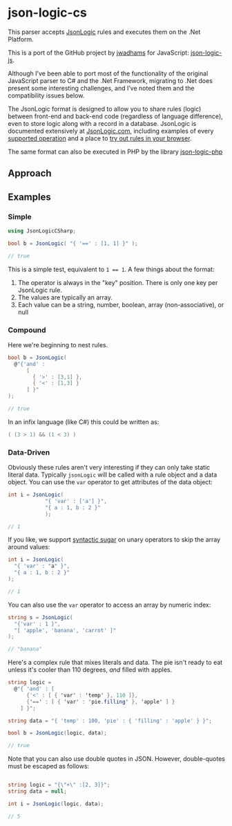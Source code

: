 # json-logic-cs

This parser accepts [JsonLogic](http://jsonlogic.com) rules and executes them on the .Net Platform.

This is a port of the GitHub project by [jwadhams](https://github.com/jwadhams) for JavaScript: [json-logic-js](https://github.com/jwadhams/json-logic-js).

Although I’ve been able to port most of the functionality of the original JavaScript parser to C# and the .Net Framework, migrating to .Net does present some interesting challenges, and I’ve noted them and the compatibility issues below.

The JsonLogic format is designed to allow you to share rules (logic) between front-end and back-end code (regardless of language difference), even to store logic along with a record in a database.  JsonLogic is documented extensively at [JsonLogic.com](http://jsonlogic.com), including examples of every [supported operation](http://jsonlogic.com/operations.html) and a place to [try out rules in your browser](http://jsonlogic.com/play.html).

The same format can also be executed in PHP by the library [json-logic-php](https://github.com/jwadhams/json-logic-php/)

## Approach


## Examples

### Simple
```cs
using JsonLogicCSharp;

bool b = JsonLogic( "{ '==' : [1, 1] }" );

// true
```

This is a simple test, equivalent to `1 == 1`.  A few things about the format:

  1. The operator is always in the "key" position. There is only one key per JsonLogic rule.
  1. The values are typically an array.
  1. Each value can be a string, number, boolean, array (non-associative), or null

### Compound
Here we're beginning to nest rules. 

```cs
bool b = JsonLogic(
  @"{'and' :
      [
        { '>' : [3,1] },
        { '<' : [1,3] }
      ] }"
);

// true
```
  
In an infix language (like C#) this could be written as:

```cs
( (3 > 1) && (1 < 3) )
```
    
### Data-Driven

Obviously these rules aren't very interesting if they can only take static literal data. Typically `jsonLogic` will be called with a rule object and a data object. You can use the `var` operator to get attributes of the data object:

```cs
int i = JsonLogic(
            "{ 'var' : ['a'] }", 
            "{ a : 1, b : 2 }"
            );

// 1
```

If you like, we support [syntactic sugar](https://en.wikipedia.org/wiki/Syntactic_sugar) on unary operators to skip the array around values:

```cs
int i = JsonLogic(
  "{ 'var' : "a" }",
  "{ a : 1, b : 2 }"
);

// 1
```

You can also use the `var` operator to access an array by numeric index:

```cs
string s = JsonLogic(
  "{'var' : 1 }",
  "[ 'apple', 'banana', 'carrot' ]"
);

// "banana"
```

Here's a complex rule that mixes literals and data. The pie isn't ready to eat unless it's cooler than 110 degrees, *and* filled with apples.

```cs
string logic =
  @"{ 'and' : [
      {'<' : [ { 'var' : 'temp' }, 110 ]},
      {'==' : [ { 'var' : 'pie.filling' }, 'apple' ] }
    ] }";

string data = "{ 'temp' : 100, 'pie' : { 'filling' : 'apple' } }";

bool b = JsonLogic(logic, data);

// true
```
Note that you can also use double quotes in JSON. However, double-quotes must be escaped as follows:
```cs

string logic = "{\"+\" :[2, 3]}";
string data = null;

int i = JsonLogic(logic, data);

// 5

